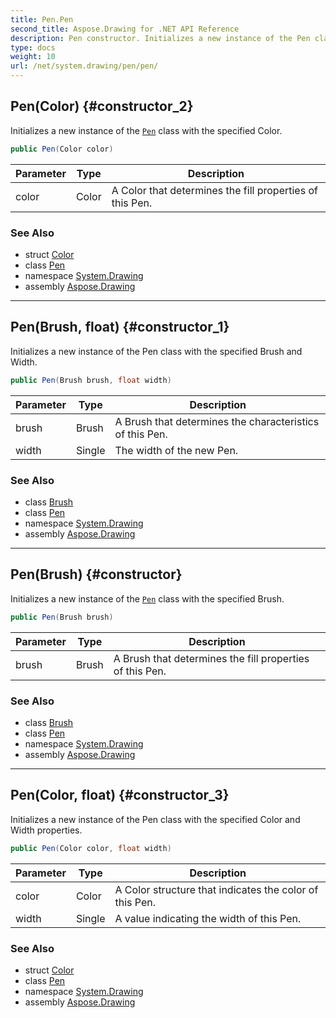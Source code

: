 ```yaml
---
title: Pen.Pen
second_title: Aspose.Drawing for .NET API Reference
description: Pen constructor. Initializes a new instance of the Pen class with the specified Color
type: docs
weight: 10
url: /net/system.drawing/pen/pen/
---
```

## Pen(Color) {#constructor_2}

Initializes a new instance of the [`Pen`](../) class with the specified Color.

```csharp
public Pen(Color color)
```

| Parameter | Type | Description |
| --- | --- | --- |
| color | Color | A Color that determines the fill properties of this Pen. |

### See Also

* struct [Color](../../color/)
* class [Pen](../)
* namespace [System.Drawing](../../pen/)
* assembly [Aspose.Drawing](../../../)

---

## Pen(Brush, float) {#constructor_1}

Initializes a new instance of the Pen class with the specified Brush and Width.

```csharp
public Pen(Brush brush, float width)
```

| Parameter | Type | Description |
| --- | --- | --- |
| brush | Brush | A Brush that determines the characteristics of this Pen. |
| width | Single | The width of the new Pen. |

### See Also

* class [Brush](../../brush/)
* class [Pen](../)
* namespace [System.Drawing](../../pen/)
* assembly [Aspose.Drawing](../../../)

---

## Pen(Brush) {#constructor}

Initializes a new instance of the [`Pen`](../) class with the specified Brush.

```csharp
public Pen(Brush brush)
```

| Parameter | Type | Description |
| --- | --- | --- |
| brush | Brush | A Brush that determines the fill properties of this Pen. |

### See Also

* class [Brush](../../brush/)
* class [Pen](../)
* namespace [System.Drawing](../../pen/)
* assembly [Aspose.Drawing](../../../)

---

## Pen(Color, float) {#constructor_3}

Initializes a new instance of the Pen class with the specified Color and Width properties.

```csharp
public Pen(Color color, float width)
```

| Parameter | Type | Description |
| --- | --- | --- |
| color | Color | A Color structure that indicates the color of this Pen. |
| width | Single | A value indicating the width of this Pen. |

### See Also

* struct [Color](../../color/)
* class [Pen](../)
* namespace [System.Drawing](../../pen/)
* assembly [Aspose.Drawing](../../../)


